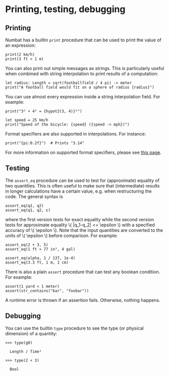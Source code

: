 # Printing, testing, debugging

## Printing

Numbat has a builtin `print` procedure that can be used to print the value of an expression:

```nbt
print(2 km/h)
print(3 ft < 1 m)
```

You can also print out simple messages as strings. This is particularly useful when combined
with string interpolation to print results of a computation:

```nbt
let radius: Length = sqrt(footballfield / 4 pi) -> meter
print("A football field would fit on a sphere of radius {radius}")
```

You can use almost every expression inside a string interpolation field. For example:

```nbt
print("3² + 4² = {hypot2(3, 4)}²")

let speed = 25 km/h
print("Speed of the bicycle: {speed} ({speed -> mph})")
```

Format specifiers are also supported in interpolations. For instance:

```nbt
print("{pi:0.2f}")  # Prints "3.14"
```

For more information on supported format specifiers, please see
[this page](https://doc.rust-lang.org/std/fmt/#formatting-parameters).

## Testing

The `assert_eq` procedure can be used to test for (approximate) equality of two quantities.
This is often useful to make sure that (intermediate) results in longer calculations have
a certain value, e.g. when restructuring the code. The general syntax is

```nbt
assert_eq(q1, q2)
assert_eq(q1, q2, ε)
```

where the first version tests for exact equality while the second version tests for approximate
equality \\( |q_1-q_2| <= \epsilon \\) with a specified accuracy of \\( \epsilon \\).
Note that the input quantities are converted to the units of \\( \epsilon \\) before comparison.
For example:

```nbt
assert_eq(2 + 3, 5)
assert_eq(1 ft × 77 in², 4 gal)

assert_eq(alpha, 1 / 137, 1e-4)
assert_eq(3.3 ft, 1 m, 1 cm)
```

There is also a plain `assert` procedure that can test any boolean condition. For example:

```nbt
assert(1 yard < 1 meter)
assert(str_contains("bar", "foobar"))
```

A runtime error is thrown if an assertion fails. Otherwise, nothing happens.

## Debugging

You can use the builtin `type` procedure to see the type (or physical dimension) of a quantity:

```nbt
>>> type(g0)

  Length / Time²

>>> type(2 < 3)

  Bool
```

